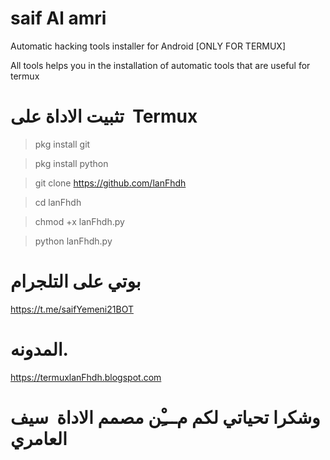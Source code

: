 # saif Al amri
Automatic hacking tools installer for Android [ONLY FOR TERMUX]

All tools helps you in the installation of automatic tools that are useful for termux

# تثبيت الاداة على  Termux

> pkg install git

> pkg install python

> git clone https://github.com/lanFhdh

> cd lanFhdh

> chmod +x lanFhdh.py

> python lanFhdh.py


# بوتي على التلجرام 

https://t.me/saifYemeni21BOT 
# المدونه. 

https://termuxlanFhdh.blogspot.com
# وشكرا تحياتي لكم م‌ـــِْن مصمم الاداة  سيف العامري
